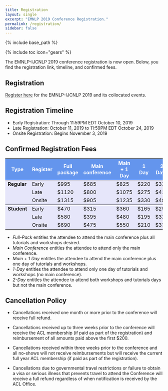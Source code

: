 ```yaml
---
title: Registration
layout: single
excerpt: "EMNLP 2019 Conference Registration."
permalink: /registration/
sidebar: false
---
```

{% include base_path %}

{% include toc icon="gears" %}

The EMNLP-IJCNLP 2019 conference registration is now open. Below, you find the registration link, timeline, and confirmed  fees.  


## Registration

[Register here](https://aclweb.org/conference/emnlp-2019-conference-registration/) for the EMNLP-IJCNLP 2019 and its collocated events.




## Registration Timeline

- Early Registration: Through 11:59PM EDT October 10, 2019
- Late Registration: October 11, 2019 to 11:59PM EDT October 24, 2019
- Onsite Registration: Begins November 3, 2019



## Confirmed Registration Fees

<table>
  <thead>
  <tr style="background-color: cornflowerblue">
    <th style="color: white;">Type</th>
    <th style="color: white;">Register</th>
    <th style="color: white;">Full package</th>
    <th style="color: white;">Main conference</th>
    <th style="color: white;">Main + 1 Day</th>
    <th style="color: white;">1 Day</th>
    <th style="color: white;">2 Days</th>
  </tr>
</thead>
  <tr style="background-color: Lavender;">
    <td rowspan="3" style="background-color: Lavender; font-weight: bold;  vertical-align:top; border-bottom: 1px solid #000;" >Regular</td>
    <td>Early</td>
    <td class="amount">$995</td>
    <td class="amount">$685</td>
    <td class="amount">$825</td>
    <td class="amount">$220</td>
    <td class="amount">$330</td>
  </tr>
  <tr style="background-color: Lavender;">
    <td>Late</td>
    <td class="amount">$1120</td>
    <td class="amount">$800</td>
    <td class="amount">$1075</td>
    <td class="amount">$275</td>
    <td class="amount">$415</td>
  </tr>
  <tr style="background-color: Lavender; border-bottom: 1px solid #000;">
    <!-- <td>Regular</td> !-->
    <td>Onsite</td>
    <td class="amount">$1315</td>
    <td class="amount">$905</td>
    <td class="amount">$1235</td>
    <td class="amount">$330</td>
    <td class="amount">$495</td>
  </tr>
  <tr style="background-color: Lavender;">
    <td rowspan="3" style="background-color: Lavender; font-weight: bold; vertical-align:top; border-bottom: 1px solid #000;">Student</td>
    <td>Early</td>
    <td class="amount">$470</td>
    <td class="amount">$315</td>
    <td class="amount">$360</td>
    <td class="amount">$165</td>
    <td class="amount">$250</td>
  </tr>
  <tr style="background-color: Lavender;">
    <!-- <td>Student</td> !-->
    <td>Late</td>
    <td class="amount">$580</td>
    <td class="amount">$395</td>
    <td class="amount">$480</td>
    <td class="amount">$195</td>
    <td class="amount">$310</td>
  </tr>
  <tr style="background-color: Lavender; border-bottom: 1px solid #000;">
    <!-- <td>Student</td> !-->
    <td>Onsite</td>
    <td class="amount">$690</td>
    <td class="amount">$475</td>
    <td class="amount">$550</td>
    <td class="amount">$210</td>
    <td class="amount">$375</td>
  </tr>
</table>

- <em>Full-Pack</em> entitles the attendee to attend the main conference plus all tutorials and workshops desired. 
- <em>Main Conference</em> entitles the attendee to attend only the main conference. 
- <em>Main + 1 Day</em> entitles the attendee to attend the main conference plus one day of tutorials and workshops. 
- <em>1-Day</em> entitles the attendee to attend only one day of tutorials and workshops (no main conference). 
- <em>2-Day</em> entitles the attendee to attend both workshops and tutorials days but not the main conference.

<!--
<b>Note.</b> No registration fee needs to by paid by staff and volunteers as well as sponsors and exhibitors.
-->



## Cancellation Policy

- Cancellations received one month or more prior to the conference will receive full refund.

- Cancellations received up to three weeks prior to the conference will receive the ACL membership (if paid as part of the registration) and reimbursement of all amounts paid above the first $200.

- Cancellations received within three weeks prior to the conference and all no-shows will not receive reimbursements but will receive the current full year ACL membership (if paid as part of the registration).

- Cancellations due to governmental travel restrictions or failure to obtain a visa or serious illness that prevents travel to attend the Conference will receive a full refund regardless of when notification is received by the ACL Office.

